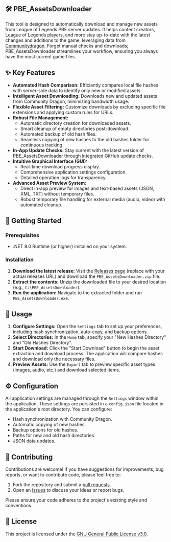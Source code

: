 ## 🛠️ PBE_AssetsDownloader

This tool is designed to automatically download and manage new assets from League of Legends PBE server updates. It helps content creators, League of Legends players, and more stay up-to-date with the latest changes and additions to the game, leveraging data from [Communitydragon](https://raw.communitydragon.org/). Forget manual checks and downloads; PBE_AssetsDownloader streamlines your workflow, ensuring you always have the most current game files.

## ✨ Key Features

*   **Automated Hash Comparison:** Efficiently compares local file hashes with server-side data to identify only new or modified assets.
*   **Intelligent Asset Downloading:** Downloads new and updated assets from Community Dragon, minimizing bandwidth usage.
*   **Flexible Asset Filtering:** Customize downloads by excluding specific file extensions and applying custom rules for URLs.
*   **Robust File Management:**
    *   Automatic directory creation for downloaded assets.
    *   Smart cleanup of empty directories post-download.
    *   Automated backup of old hash files.
    *   Seamless copying of new hashes to the old hashes folder for continuous tracking.
*   **In-App Update Checks:** Stay current with the latest version of PBE_AssetsDownloader through integrated GitHub update checks.
*   **Intuitive Graphical Interface (GUI):**
    *   Real-time download progress display.
    *   Comprehensive application settings configuration.
    *   Detailed operation logs for transparency.
*   **Advanced Asset Preview System:**
    *   Direct in-app preview for images and text-based assets (JSON, XML, TXT) without temporary files.
    *   Robust temporary file handling for external media (audio, video) with automated cleanup.

## 🚀 Getting Started

### Prerequisites

*   .NET 8.0 Runtime (or higher) installed on your system.

### Installation

1.  **Download the latest release:** Visit the [Releases page](https://github.com/Neinndall/PBE_AssetsDownloader/releases) (replace with your actual releases URL) and download the `PBE_AssetsDownloader.zip` file.
2.  **Extract the contents:** Unzip the downloaded file to your desired location (e.g., `C:\PBE_AssetsDownloader`).
3.  **Run the application:** Navigate to the extracted folder and run `PBE_AssetsDownloader.exe`.

## 📖 Usage

1.  **Configure Settings:** Open the `Settings` tab to set up your preferences, including hash synchronization, auto-copy, and backup options.
2.  **Select Directories:** In the `Home` tab, specify your "New Hashes Directory" and "Old Hashes Directory".
3.  **Start Download:** Click the "Start Download" button to begin the asset extraction and download process. The application will compare hashes and download only the necessary files.
4.  **Preview Assets:** Use the `Export` tab to preview specific asset types (images, audio, etc.) and download selected items.

## ⚙️ Configuration

All application settings are managed through the `Settings` window within the application. These settings are persisted in a `config.json` file located in the application's root directory. You can configure:

*   Hash synchronization with Community Dragon.
*   Automatic copying of new hashes.
*   Backup options for old hashes.
*   Paths for new and old hash directories.
*   JSON data updates.

## 🤝 Contributing

Contributions are welcome! If you have suggestions for improvements, bug reports, or want to contribute code, please feel free to:

1.  Fork the repository and submit a [pull requests](https://github.com/Neinndall/PBE_AssetsDownloader/pulls). 
2.  Open an [issues](https://github.com/Neinndall/PBE_AssetsDownloader/issues) to discuss your ideas or report bugs.

Please ensure your code adheres to the project's existing style and conventions.

## 📄 License

This project is licensed under the [GNU General Public License v3.0](LICENSE).
